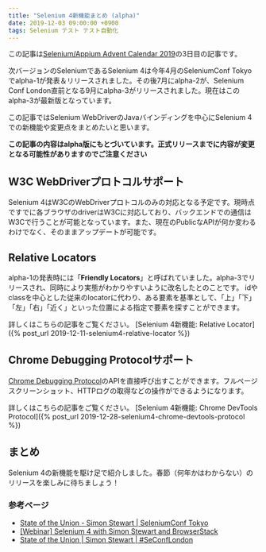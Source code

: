```yaml
---
title: "Selenium 4新機能まとめ (alpha)"
date: 2019-12-03 09:00:00 +0900
tags: Selenium テスト テスト自動化
---
```


この記事は[Selenium/Appium Advent Calendar 2019](https://qiita.com/advent-calendar/2019/selenium_and_appium)の3日目の記事です。

次バージョンのSeleniumであるSelenium 4は今年4月のSeleniumConf Tokyoでalpha-1が発表＆リリースされました。その後7月にalpha-2が、Selenium Conf London直前となる9月にalpha-3がリリースされました。現在はこのalpha-3が最新版となっています。

この記事ではSelenium WebDriverのJavaバインディングを中心にSelenium 4での新機能や変更点をまとめたいと思います。

**この記事の内容はalpha版にもとづいています。正式リリースまでに内容が変更となる可能性がありますのでご注意ください**

## W3C WebDriverプロトコルサポート

Selenium 4はW3CのWebDriverプロトコルのみの対応となる予定です。現時点ですでに各ブラウザのdriverはW3Cに対応しており、バックエンドでの通信はW3Cで行うことが可能となっています。また、現在のPublicなAPIが何か変わるわけでなく、そのままアップデートが可能です。

## Relative Locators

alpha-1の発表時には「**Friendly Locators**」と呼ばれていました。alpha-3でリリースされ、同時により実態がわかりやすいように改名したとのことです。
idやclassを中心とした従来のlocatorに代わり、ある要素を基準として、「上」「下」「左」「右」「近く」といった位置による指定で要素を探すことができます。

詳しくはこちらの記事をご覧ください。
[Selenium 4新機能: Relative Locator]({% post_url 2019-12-11-selenium4-relative-locator %})

## Chrome Debugging Protocolサポート

[Chrome Debugging Protocol](https://chromedevtools.github.io/devtools-protocol/)のAPIを直接呼び出すことができます。フルページスクリーンショット、HTTPログの取得などの操作ができるようになります。

詳しくはこちらの記事をご覧ください。
[Selenium 4新機能: Chrome DevTools Protocol]({% post_url 2019-12-28-selenium4-chrome-devtools-protocol %})

## まとめ

Selenium 4の新機能を駆け足で紹介しました。春節（何年かはわからない）のリリースを楽しみに待ちましょう！

### 参考ページ

* [State of the Union - Simon Stewart \| SeleniumConf Tokyo](https://www.youtube.com/watch?v=NtEZ2aBszrc)
* [[Webinar] Selenium 4 with Simon Stewart and BrowserStack](https://www.browserstack.com/blog/webinar-selenium-4-with-simon-stewart/)
* [State of the Union \| Simon Stewart \| #SeConfLondon](https://www.youtube.com/watch?v=RGM4FtDA06M)
